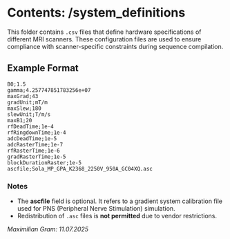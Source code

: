 # Contents: /system_definitions

This folder contains `.csv` files that define hardware specifications of different MRI scanners. These configuration files are used to ensure compliance with scanner-specific constraints during sequence compilation.

## Example Format

```
B0;1.5
gamma;4.257747851783256e+07
maxGrad;43
gradUnit;mT/m
maxSlew;180
slewUnit;T/m/s
maxB1;20
rfDeadTime;1e-4
rfRingdownTime;1e-4
adcDeadTime;1e-5
adcRasterTime;1e-7
rfRasterTime;1e-6
gradRasterTime;1e-5
blockDurationRaster;1e-5
ascfile;Sola_MP_GPA_K2368_2250V_950A_GC04XQ.asc
```

### Notes

- The **ascfile** field is optional. It refers to a gradient system calibration file used for PNS (Peripheral Nerve Stimulation) simulation.
- Redistribution of `.asc` files is **not permitted** due to vendor restrictions.

_Maximilian Gram: 11.07.2025_